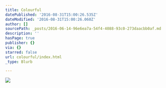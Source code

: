```yaml
---
title: Colourful
datePublished: '2016-08-31T15:00:26.535Z'
dateModified: '2016-08-31T15:00:26.060Z'
author: []
sourcePath: _posts/2016-06-14-96e6ea7a-54f4-4088-93c0-273daacbb0af.md
description: ''
hasPage: true
publisher: {}
via: {}
starred: false
url: colourful/index.html
_type: Blurb

---
```

![](https://the-grid-user-content.s3-us-west-2.amazonaws.com/9e3e07fe-f430-4b91-95b8-4825a7e22e02.jpg)
